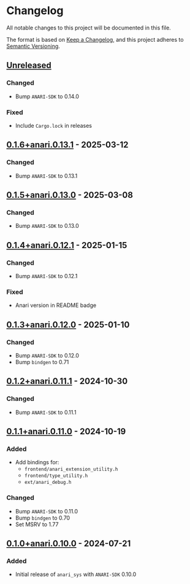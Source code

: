 # Changelog

All notable changes to this project will be documented in this file.

The format is based on [Keep a Changelog](https://keepachangelog.com/en/1.1.0/),
and this project adheres to [Semantic Versioning](https://semver.org/spec/v2.0.0.html).

## [Unreleased]

### Changed
- Bump `ANARI-SDK` to 0.14.0

### Fixed
- Include `Cargo.lock` in releases

## [0.1.6+anari.0.13.1] - 2025-03-12

### Changed
- Bump `ANARI-SDK` to 0.13.1

## [0.1.5+anari.0.13.0] - 2025-03-08

### Changed
- Bump `ANARI-SDK` to 0.13.0

## [0.1.4+anari.0.12.1] - 2025-01-15

### Changed
- Bump `ANARI-SDK` to 0.12.1

### Fixed
- Anari version in README badge

## [0.1.3+anari.0.12.0] - 2025-01-10

### Changed
- Bump `ANARI-SDK` to 0.12.0
- Bump `bindgen` to 0.71

## [0.1.2+anari.0.11.1] - 2024-10-30

### Changed
 - Bump `ANARI-SDK` to 0.11.1

## [0.1.1+anari.0.11.0] - 2024-10-19

### Added
 - Add bindings for:
   - `frontend/anari_extension_utility.h`
   - `frontend/type_utility.h`
   - `ext/anari_debug.h`

### Changed
 - Bump `ANARI-SDK` to 0.11.0
 - Bump `bindgen` to 0.70
 - Set MSRV to 1.77

## [0.1.0+anari.0.10.0] - 2024-07-21

### Added

- Initial release of `anari_sys` with `ANARI-SDK` 0.10.0

[unreleased]: https://github.com/LDeakin/rust_anari_sys/compare/v0.1.6+anari.0.13.1...HEAD
[0.1.6+anari.0.13.1]: https://github.com/LDeakin/rust_anari_sys/releases/tag/v0.1.6+anari.0.13.1
[0.1.5+anari.0.13.0]: https://github.com/LDeakin/rust_anari_sys/releases/tag/v0.1.5+anari.0.13.0
[0.1.4+anari.0.12.1]: https://github.com/LDeakin/rust_anari_sys/releases/tag/v0.1.4+anari.0.12.1
[0.1.3+anari.0.12.0]: https://github.com/LDeakin/rust_anari_sys/releases/tag/v0.1.3+anari.0.12.0
[0.1.2+anari.0.11.1]: https://github.com/LDeakin/rust_anari_sys/releases/tag/v0.1.2+anari.0.11.1
[0.1.1+anari.0.11.0]: https://github.com/LDeakin/rust_anari_sys/releases/tag/v0.1.1+anari.0.11.0
[0.1.0+anari.0.10.0]: https://github.com/LDeakin/rust_anari_sys/releases/tag/v0.1.0+anari.0.10.0
